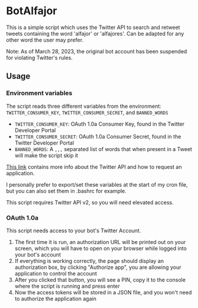# BotAlfajor
This is a simple script which uses the Twitter API to search and retweet tweets containing the word 'alfajor' or 
'alfajores'. Can be adapted for any other word the user may prefer.

Note: As of March 28, 2023, the original bot account has been suspended for violating Twitter's rules.

## Usage
### Environment variables
The script reads three different variables from the environment: `TWITTER_CONSUMER_KEY`, `TWITTER_CONSUMER_SECRET`, 
and `BANNED_WORDS`
- `TWITTER_CONSUMER_KEY`: OAuth 1.0a Consumer Key, found in the Twitter Developer Portal
- `TWITTER_CONSUMER_SECRET`: OAuth 1.0a Consumer Secret, found in the Twitter Developer Portal
- `BANNED_WORDS`: A `,,,` separated list of words that when present in a Tweet will make the script skip it

[This link](https://developer.twitter.com/en/docs/platform-overview) contains more info about the Twitter API and how to request an application.

I personally prefer to export/set these variables at the start of my cron file, but you can also set them in .bashrc for example.

This script requires Twitter API v2, so you will need elevated access.

### OAuth 1.0a
This script needs access to your bot's Twitter Account. 

1. The first time it is run, an authorization URL will be printed out on your screen, which you will have to open on your 
browser while logged into your bot's account
2. If everything is working correctly, the page should display an authorization box, by clicking "Authorize app", 
you are allowing your application to control the account
3. After you clicked that button, you will see a PIN, copy it to the console where the script is running and press enter
4. Now the access tokens will be stored in a JSON file, and you won't need to authorize the application again